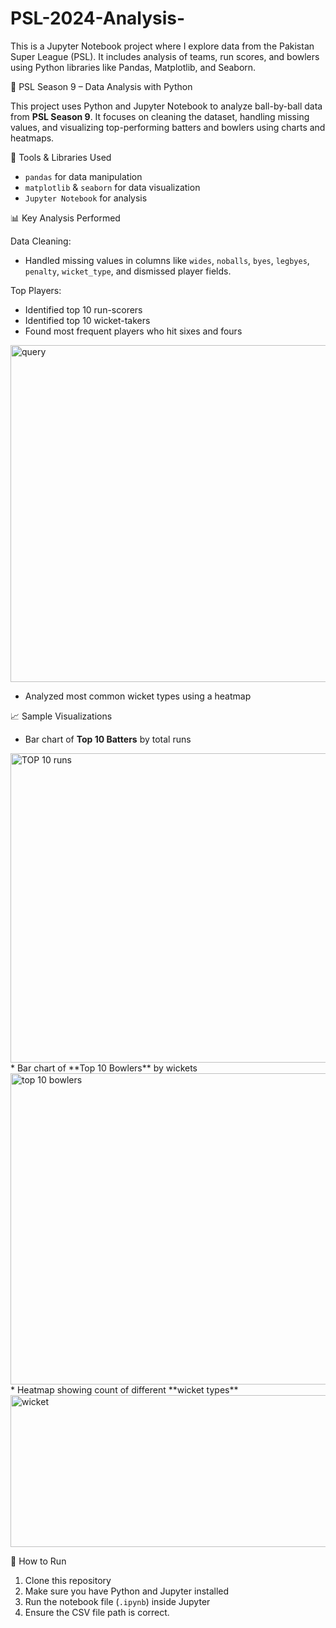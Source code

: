# PSL-2024-Analysis-
This is a Jupyter Notebook project where I explore data from the Pakistan Super League (PSL). It includes analysis of teams, run scores, and bowlers using Python libraries like Pandas, Matplotlib, and Seaborn.

🏏 PSL Season 9 – Data Analysis with Python

This project uses Python and Jupyter Notebook to analyze ball-by-ball data from **PSL Season 9**. It focuses on cleaning the dataset, handling missing values, and visualizing top-performing batters and bowlers using charts and heatmaps.

🔧 Tools & Libraries Used

* `pandas` for data manipulation
* `matplotlib` & `seaborn` for data visualization
* `Jupyter Notebook` for analysis

 📊 Key Analysis Performed

Data Cleaning:

  * Handled missing values in columns like `wides`, `noballs`, `byes`, `legbyes`, `penalty`, `wicket_type`, and dismissed player fields.
  
Top Players:

  * Identified top 10 run-scorers
  * Identified top 10 wicket-takers
  * Found most frequent players who hit sixes and fours
   <img width="598" height="539" alt="query" src="https://github.com/user-attachments/assets/552bf127-59b8-48b3-8f9f-33c851da797e" />
 
  * Analyzed most common wicket types using a heatmap

📈 Sample Visualizations


* Bar chart of **Top 10 Batters** by total runs
 <img width="789" height="495" alt="TOP 10 runs" src="https://github.com/user-attachments/assets/ba4ac0bb-f270-4014-aa92-0b212b322a58" />
* Bar chart of **Top 10 Bowlers** by wickets
 <img width="795" height="498" alt="top 10 bowlers" src="https://github.com/user-attachments/assets/f09eb9cc-d095-4af5-aa81-f6a475b61dd4" />
* Heatmap showing count of different **wicket types**
 <img width="867" height="243" alt="wicket" src="https://github.com/user-attachments/assets/025903f2-d87c-45d0-b055-71d4648deea6" />


📌 How to Run

1. Clone this repository
2. Make sure you have Python and Jupyter installed
3. Run the notebook file (`.ipynb`) inside Jupyter
4. Ensure the CSV file path is correct.
